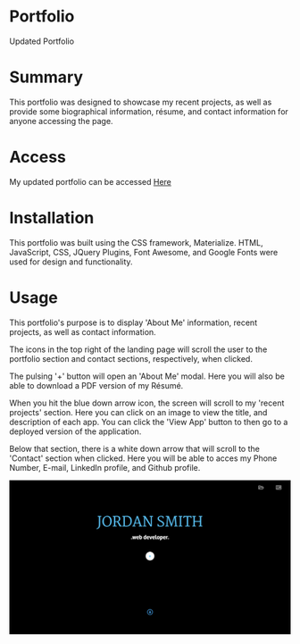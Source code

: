 # Portfolio
Updated Portfolio

# Summary
This portfolio was designed to showcase my recent projects, as well as provide some biographical information, résume, and contact information for anyone accessing the page.
    
# Access
My updated portfolio can be accessed [Here](https://jsmithxyz.github.io/new-portfolio/ "Here")

# Installation
This portfolio was built using the CSS framework, Materialize. 
HTML, JavaScript, CSS, JQuery Plugins, Font Awesome, and Google Fonts were used for design and functionality.

# Usage
This portfolio's purpose is to display 'About Me' information, recent projects, as well as contact information.

The icons in the top right of the landing page will scroll the user to the portfolio section and contact sections, respectively, when clicked. 

The pulsing '+' button will open an 'About Me' modal. Here you will also be able to download a PDF version of my Résumé.

When you hit the blue down arrow icon, the screen will scroll to my 'recent projects' section. Here you can click on an image to view the title, and description of each app. You can click the 'View App' button to then go to a deployed version of the application.

Below that section, there is a white down arrow that will scroll to the 'Contact' section when clicked. Here you will be able to acces my Phone Number, E-mail, LinkedIn profile, and Github profile.



![portfolio](images/PortfolioScreenShot1.png)